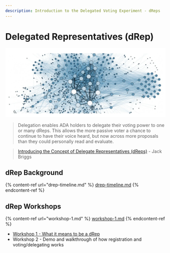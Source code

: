 ```yaml
---
description: Introduction to the Delegated Voting Experiment - dReps
---
```


# Delegated Representatives (dRep)

![](<../../.gitbook/assets/Screenshot 2022-05-28 083630.png>)

> Delegation enables ADA holders to delegate their voting power to one or many dReps. This allows the more passive voter a chance to continue to have their voice heard, but now across more proposals than they could personally read and evaluate.

> [Introducing the Concept of Delegate Representatives (dReps)](https://iohk.io/en/blog/posts/2022/04/11/introducing-the-concept-of-delegate-representatives-dreps/) - Jack Briggs

## dRep Background

{% content-ref url="drep-timeline.md" %}
[drep-timeline.md](drep-timeline.md)
{% endcontent-ref %}

## dRep Workshops

{% content-ref url="workshop-1.md" %}
[workshop-1.md](workshop-1.md)
{% endcontent-ref %}

* [Workshop 1 - What it means to be a dRep](https://quality-assurance-dao.gitbook.io/community-governance-oversight/governance-processes/delegated-voting-drep/workshop-1)
* Workshop 2 - Demo and walkthrough of how registration and voting/delegating works
